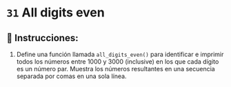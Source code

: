 # `31` All digits even

## 📝 Instrucciones:

1. Define una función llamada `all_digits_even()` para identificar e imprimir todos los números entre 1000 y 3000 (inclusive) en los que cada dígito es un número par. Muestra los números resultantes en una secuencia separada por comas en una sola línea.

